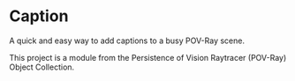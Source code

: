 # Caption
A quick and easy way to add captions to a busy POV-Ray scene.

This project is a module from the Persistence of Vision Raytracer (POV-Ray) Object Collection.
